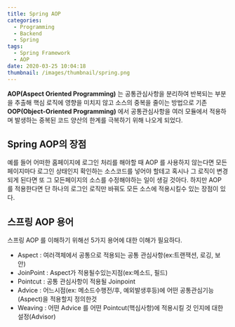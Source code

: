 ```yaml
---
title: Spring AOP
categories:
  - Programming
  - Backend
  - Spring
tags:
  - Spring Framework
  - AOP
date: 2020-03-25 10:04:18
thumbnail: /images/thumbnail/spring.png
---
```


**AOP(Aspect Oriented Programming)** 는 공통관심사항을 분리하여 반복되는 부분을 추출해 핵심 로직에 영향을 미치지 않고 소스의 중복을 줄이는 방법으로 기존 **OOP(Object-Oriented Programming)** 에서 공통관심사항을 여러 모듈에서 적용하며 발생하는 중복된 코드 양산의 한계를 극복하기 위해 나오게 되었다.

## Spring AOP의 장점

예를 들어 어떠한 홈페이지에 로그인 처리를 해야할 때 AOP 를 사용하지 않는다면 모든 페이지마다 로그인 상태인지 확인하는 소스코드를 넣어야 할테고 혹시나 그 로직이 변경되게 된다면 또 그 모든페이지의 소스를 수정해야하는 일이 생길 것아다. 하지만 AOP 를 적용한다면 단 하나의 로그인 로직만 바꿔도 모든 소스에 적용시킬수 있는 장점이 있다.

## 스프링 AOP 용어

스프링 AOP 를 이해하기 위해선 5가지 용어에 대한 이해가 필요하다.

- Aspect : 여러객체에서 공통으로 적용되는 공통 관심사항(ex:트랜잭션, 로깅, 보안)
- JoinPoint : Aspect가 적용될수있는지점(ex:메소드, 필드)
- Pointcut : 공통 관심사항이 적용될 Joinpoint
- Advice : 어느시점(ex: 메소드수행전/후, 예외발생후등)에 어떤 공통관심기능(Aspect)을 적용할지 정의한것
- Weaving : 어떤 Advice 를 어떤 Pointcut(핵심사항)에 적용시킬 것 인지에 대한 설정(Advisor)
